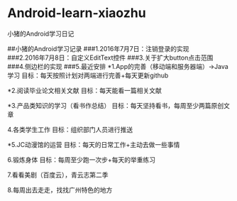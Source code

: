 # Android-learn-xiaozhu
小猪的Android学习日记  

##小猪的Android学习记录
###1.2016年7月7日：注销登录的实现  
###2.2016年7月8日：自定义EditText控件
###3.关于扩大button点击范围
###4.侧边栏的实现
###5.最近安排
*1.App的完善（移动端和服务器端）→Java学习
目标：每天按照计划对两端进行完善+每天更新github

*2.阅读毕业论文相关文献
目标：每天能看一篇相关文献

*3.产品类知识的学习（看书作总结）
目标：每天坚持看书，每周至少两篇原创文章

4.各类学生工作
目标：组织部门人员进行推送

*5.JC动漫馆的运营
目标：每天的日常工作+主动去做一些事情

6.锻炼身体
目标：每周至少跑一次步+每天的举重练习

7.看看美剧（百度云），青云志第二季

8.每周出去走走，找找广州特色的地方
